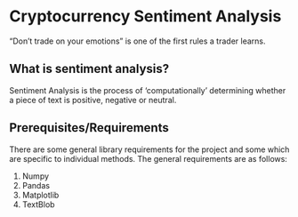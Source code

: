 # Cryptocurrency Sentiment Analysis
“Don’t trade on your emotions” is one of the first rules a trader learns.

## What is sentiment analysis?
Sentiment Analysis is the process of ‘computationally’ determining whether a piece of text is positive, negative or neutral.

## Prerequisites/Requirements
There are some general library requirements for the project and some which are specific to individual methods. The general requirements are as follows:
1. Numpy
2. Pandas
3. Matplotlib
4. TextBlob
